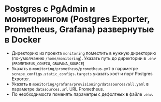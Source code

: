 # Postgres c PgAdmin и мониторингом (Postgres Exporter, Prometheus, Grafana) развернутые в Docker

* Директорию из проекта `monitoring` поместить в нужную директорию (по-умолчанию `/home/monitoring`). Указать путь до
  директории в `.env` (`PROMETHEUS_CONFIG`, `GRAFANA_SOURCE`)
* Указать в `monitoring/prometheus/prometheus.yml` в параметре `scrape_configs.static_configs.targets` указать хост и
  порт Postgres Exporter.
* Указать в `monitoring/grafana/provisioning/datasources/all.yaml` в параметре `datasources.url` URL Prometheus.
* По необходимости поменять параметры с дефолтных в файле `.env`.